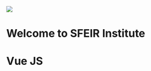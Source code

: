 <!-- .slide: class="institute-slide" data-background="./web_modules/sfeir-school-theme/dist/images/bg-grey-axololt.png" -->
![](assets/images/school/presentation/Logo_SFEIR-Institutes_Blanc_2020.png)
# **Welcome to SFEIR Institute**
# **Vue JS**
